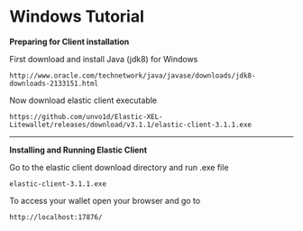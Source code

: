 <!-- TITLE: Windows Tutorial -->
<!-- SUBTITLE: A quick summary of Windows Tutorial -->

# Windows Tutorial
**Preparing for Client installation**

First download and install Java (jdk8) for Windows

`http://www.oracle.com/technetwork/java/javase/downloads/jdk8-downloads-2133151.html`

Now download elastic client executable

`https://github.com/unvo1d/Elastic-XEL-Litewallet/releases/download/v3.1.1/elastic-client-3.1.1.exe`

-----

**Installing and Running Elastic Client**


Go to the elastic client download directory and run .exe file

`elastic-client-3.1.1.exe`

To access your wallet open your browser and go to

`http://localhost:17876/`